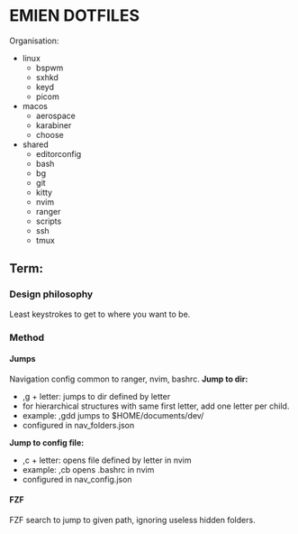 # EMIEN DOTFILES

Organisation:
- linux
  - bspwm
  - sxhkd
  - keyd
  - picom 
- macos
  - aerospace
  - karabiner
  - choose
- shared
  - editorconfig
  - bash
  - bg
  - git
  - kitty
  - nvim
  - ranger
  - scripts
  - ssh
  - tmux

## Term:
### Design philosophy
Least keystrokes to get to where you want to be.

### Method
#### Jumps
Navigation config common to ranger, nvim, bashrc.
**Jump to dir:**
- ,g + letter: jumps to dir defined by letter
- for hierarchical structures with same first letter, add one letter per child.
- example: ,gdd jumps to $HOME/documents/dev/
- configured in nav_folders.json

**Jump to config file:**
- ,c + letter: opens file defined by letter in nvim
- example: ,cb opens .bashrc in nvim
- configured in nav_config.json

#### FZF
FZF search to jump to given path, ignoring useless hidden folders.
